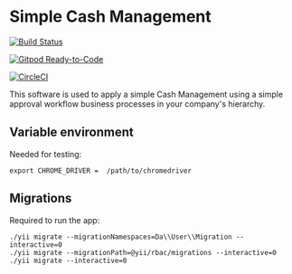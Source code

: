 # Simple Cash Management

[![Build Status](https://travis-ci.com/CorpoSense/tresorie.svg?branch=master)](https://travis-ci.com/CorpoSense/tresorie)

[![Gitpod Ready-to-Code](https://img.shields.io/badge/Gitpod-Ready--to--Code-blue?logo=gitpod)](https://gitpod.io/#https://github.com/CorpoSense/tresorie/tree/dev)

[![CircleCI](https://circleci.com/gh/bitsnaps/tresorie.svg?style=svg)](https://app.circleci.com/pipelines/github/bitsnaps/tresorie)

This software is used to apply a simple Cash Management using a simple approval workflow business processes in your company's hierarchy.


## Variable environment
Needed for testing:
```
export CHROME_DRIVER =  /path/to/chromedriver
```

## Migrations
Required to run the app:
```
./yii migrate --migrationNamespaces=Da\\User\\Migration --interactive=0
./yii migrate --migrationPath=@yii/rbac/migrations --interactive=0
./yii migrate --interactive=0
```
